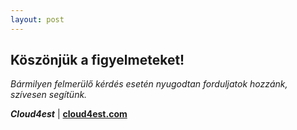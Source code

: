 ```yaml
---
layout: post
---
```


## Köszönjük a figyelmeteket!

_Bármilyen felmerülő kérdés esetén nyugodtan forduljatok hozzánk, szívesen segítünk._

**_Cloud4est_** | **[cloud4est.com](https://cloud4est.com)**
